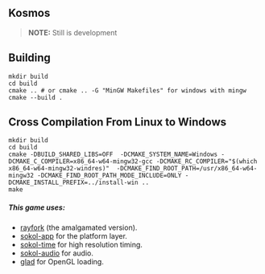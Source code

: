 ## Kosmos

> **NOTE:** Still is development

## Building
```
mkdir build
cd build
cmake .. # or cmake .. -G "MinGW Makefiles" for windows with mingw
cmake --build .
```

## Cross Compilation From Linux to Windows
```
mkdir build
cd build
cmake -DBUILD_SHARED_LIBS=OFF  -DCMAKE_SYSTEM_NAME=Windows -DCMAKE_C_COMPILER=x86_64-w64-mingw32-gcc -DCMAKE_RC_COMPILER="$(which x86_64-w64-mingw32-windres)"  -DCMAKE_FIND_ROOT_PATH=/usr/x86_64-w64-mingw32 -DCMAKE_FIND_ROOT_PATH_MODE_INCLUDE=ONLY -DCMAKE_INSTALL_PREFIX=../install-win ..
make
```

##### This game uses: 
- [rayfork][rayfork-link] (the amalgamated version).
- [sokol-app][sokol-app-link] for the platform layer.
- [sokol-time][sokol-time-link] for high resolution timing.
- [sokol-audio][sokol-audio-link] for audio.
- [glad][glad-link] for OpenGL loading.

<!-- Links -->
[rayfork-link]:    		https://github.com/SasLuca/rayfork/tree/rayfork-0.9
[sokol-app-link]:  		https://github.com/floooh/sokol/blob/master/sokol_app.h
[sokol-time-link]: 		https://github.com/floooh/sokol/blob/master/sokol_time.h
[glad-link]:       		https://glad.dav1d.de/
[sokol-audio-link]:		https://github.com/floooh/sokol/blob/master/sokol_audio.h